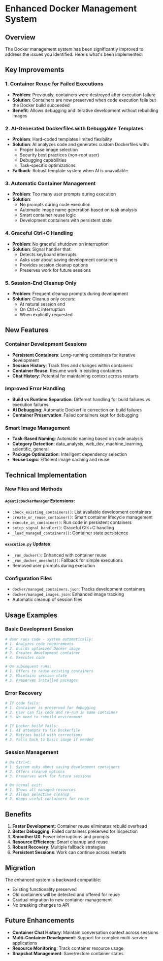 # Enhanced Docker Management System

## Overview

The Docker management system has been significantly improved to address the issues you identified. Here's what's been implemented:

## Key Improvements

### 1. **Container Reuse for Failed Executions**
- **Problem**: Previously, containers were destroyed after execution failure
- **Solution**: Containers are now preserved when code execution fails but the Docker build succeeded
- **Benefit**: Allows debugging and iterative development without rebuilding images

### 2. **AI-Generated Dockerfiles with Debuggable Templates**
- **Problem**: Hard-coded templates limited flexibility
- **Solution**: AI analyzes code and generates custom Dockerfiles with:
  - Proper base image selection
  - Security best practices (non-root user)
  - Debugging capabilities
  - Task-specific optimizations
- **Fallback**: Robust template system when AI is unavailable

### 3. **Automatic Container Management**
- **Problem**: Too many user prompts during execution
- **Solution**: 
  - No prompts during code execution
  - Automatic image name generation based on task analysis
  - Smart container reuse logic
  - Development containers with persistent state

### 4. **Graceful Ctrl+C Handling**
- **Problem**: No graceful shutdown on interruption
- **Solution**: Signal handler that:
  - Detects keyboard interrupts
  - Asks user about saving development containers
  - Provides session cleanup options
  - Preserves work for future sessions

### 5. **Session-End Cleanup Only**
- **Problem**: Frequent cleanup prompts during development
- **Solution**: Cleanup only occurs:
  - At natural session end
  - On Ctrl+C interruption
  - When explicitly requested

## New Features

### Container Development Sessions
- **Persistent Containers**: Long-running containers for iterative development
- **Session History**: Track files and changes within containers
- **Container Reuse**: Resume work in existing containers
- **Chat History**: Potential for maintaining context across restarts

### Improved Error Handling
- **Build vs Runtime Separation**: Different handling for build failures vs execution failures
- **AI Debugging**: Automatic Dockerfile correction on build failures
- **Container Preservation**: Failed containers kept for debugging

### Smart Image Management
- **Task-Based Naming**: Automatic naming based on code analysis
- **Category Detection**: data_analysis, web_dev, machine_learning, scientific, general
- **Package Optimization**: Intelligent dependency selection
- **Reuse Logic**: Efficient image caching and reuse

## Technical Implementation

### New Files and Methods

#### `AgenticDockerManager` Extensions:
- `check_existing_containers()`: List available development containers
- `create_or_reuse_container()`: Smart container lifecycle management
- `execute_in_container()`: Run code in persistent containers
- `setup_signal_handler()`: Graceful Ctrl+C handling
- `_load_managed_containers()`: Container state persistence

#### `execution.py` Updates:
- `_run_docker()`: Enhanced with container reuse
- `_run_docker_oneshot()`: Fallback for simple executions
- Removed user prompts during execution

### Configuration Files
- `docker/managed_containers.json`: Tracks development containers
- `docker/managed_images.json`: Enhanced image tracking
- Automatic cleanup of session files

## Usage Examples

### Basic Development Session
```bash
# User runs code - system automatically:
# 1. Analyzes code requirements
# 2. Builds optimized Docker image
# 3. Creates development container
# 4. Executes code

# On subsequent runs:
# 1. Offers to reuse existing containers
# 2. Maintains session state
# 3. Preserves installed packages
```

### Error Recovery
```bash
# If code fails:
# 1. Container is preserved for debugging
# 2. User can fix code and re-run in same container
# 3. No need to rebuild environment

# If Docker build fails:
# 1. AI attempts to fix Dockerfile
# 2. Retries build with corrections
# 3. Falls back to basic image if needed
```

### Session Management
```bash
# On Ctrl+C:
# 1. System asks about saving development containers
# 2. Offers cleanup options
# 3. Preserves work for future sessions

# On normal exit:
# 1. Shows all managed resources
# 2. Allows selective cleanup
# 3. Keeps useful containers for reuse
```

## Benefits

1. **Faster Development**: Container reuse eliminates rebuild overhead
2. **Better Debugging**: Failed containers preserved for inspection
3. **Smoother UX**: Fewer interruptions and prompts
4. **Resource Efficiency**: Smart cleanup and reuse
5. **Robust Recovery**: Multiple fallback strategies
6. **Persistent Sessions**: Work can continue across restarts

## Migration

The enhanced system is backward compatible:
- Existing functionality preserved
- Old containers will be detected and offered for reuse
- Gradual migration to new container management
- No breaking changes to API

## Future Enhancements

- **Container Chat History**: Maintain conversation context across sessions
- **Multi-Container Development**: Support for complex multi-service applications
- **Resource Monitoring**: Track container resource usage
- **Snapshot Management**: Save/restore container states
